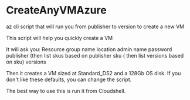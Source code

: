# CreateAnyVMAzure
az cli script that will run you from publisher to version to create a new VM

This script will help you quickly create a VM 

It will ask you: 
Resource group name
location
admin name 
password
publisher (then list skus based on publisher
sku ( then list versions based on sku)
versions

Then it creates a VM sized at Standard_DS2 and a 128Gb OS disk.
If you don't like these defaults, you can change the script.

The best way to use this is run it from Cloudshell.
